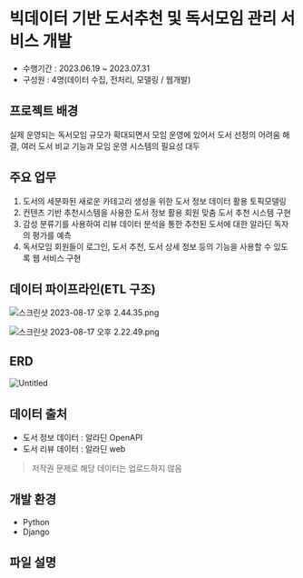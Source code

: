 # 빅데이터 기반 도서추천 및 독서모임 관리 서비스 개발
- 수행기간 : 2023.06.19 ~ 2023.07.31
- 구성원 : 4명(데이터 수집, 전처리, 모델링 / 웹개발)
  
## 프로젝트 배경
실제 운영되는 독서모임 규모가 확대되면서 모임 운영에 있어서 도서 선정의 어려움 해결, 여러 도서 비교 기능과 모임 운영 시스템의 필요성 대두

## 주요 업무
1) 도서의 세분화된 새로운 카테고리 생성을 위한 도서 정보 데이터 활용 토픽모델링
2) 컨텐츠 기반 추천시스템을 사용한 도서 정보 활용 회원 맞춤 도서 추천 시스템 구현 
3) 감성 분류기를 사용하여 리뷰 데이터 분석을 통한 추천된 도서에 대한 알라딘 독자의 평가를 예측  
4) 독서모임 회원들이 로그인, 도서 추천, 도서 상세 정보 등의 기능을 사용할 수 있도록 웹 서비스 구현

## 데이터 파이프라인(ETL 구조)
![스크린샷 2023-08-17 오후 2.44.35.png](https://s3-us-west-2.amazonaws.com/secure.notion-static.com/9ed92e5e-6cae-4636-bb4a-750fb682ddb6/%E1%84%89%E1%85%B3%E1%84%8F%E1%85%B3%E1%84%85%E1%85%B5%E1%86%AB%E1%84%89%E1%85%A3%E1%86%BA_2023-08-17_%E1%84%8B%E1%85%A9%E1%84%92%E1%85%AE_2.44.35.png)

![스크린샷 2023-08-17 오후 2.22.49.png](https://s3-us-west-2.amazonaws.com/secure.notion-static.com/e7a8a17f-b909-421a-9bb0-28f8d9890a5a/%E1%84%89%E1%85%B3%E1%84%8F%E1%85%B3%E1%84%85%E1%85%B5%E1%86%AB%E1%84%89%E1%85%A3%E1%86%BA_2023-08-17_%E1%84%8B%E1%85%A9%E1%84%92%E1%85%AE_2.22.49.png)

## ERD 
![Untitled](https://s3-us-west-2.amazonaws.com/secure.notion-static.com/48c1c6b3-1aa3-4101-9a9d-7671f8c0cbe8/Untitled.png)

## 데이터 출처
- 도서 정보 데이터 : 알라딘 OpenAPI
- 도서 리뷰 데이터 : 알라딘 web
> 저작권 문제로 해당 데이터는 업로드하지 않음

## 개발 환경
- Python
- Django

## 파일 설명


